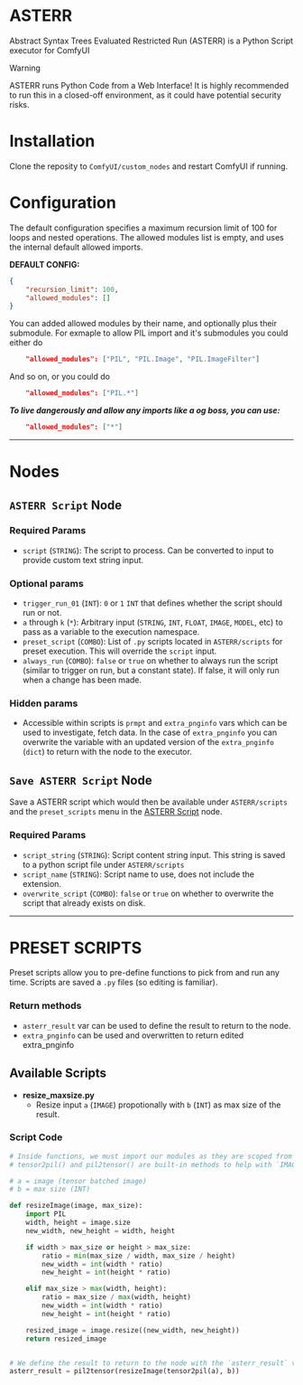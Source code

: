 # ASTERR
 Abstract Syntax Trees Evaluated Restricted Run (ASTERR) is a Python Script executor for ComfyUI

> [!WARNING] 
> ASTERR runs Python Code from a Web Interface! It is highly recommended to run this in a closed-off environment, as it could have potential security risks.

# Installation

Clone the reposity to `ComfyUI/custom_nodes` and restart ComfyUI if running.

# Configuration

The default configuration specifies a maximum recursion limit of 100 for loops and nested operations. The allowed modules list is empty, and uses the internal default allowed imports.

**DEFAULT CONFIG:**
```json
{
	"recursion_limit": 100,
	"allowed_modules": []
}
```

You can added allowed modules by their name, and optionally plus their submodule. For exmaple to allow PIL import and it's submodules you could either do
```json
	"allowed_modules": ["PIL", "PIL.Image", "PIL.ImageFilter"]
```
And so on, or you could do
```json
	"allowed_modules": ["PIL.*"]
```

***To live dangerously and allow any imports like a og boss, you can use:***
```json
	"allowed_modules": ["*"]
```

---

# Nodes

## `ASTERR Script` Node

### Required Params
 - `script` (`STRING`): The script to process. Can be converted to input to provide custom text string input.
### Optional params
 - `trigger_run_01` (`INT`): `0` or `1` `INT` that defines whether the script should run or not.
 - `a` through `k` (`*`): Arbitrary input (`STRING`, `INT`, `FLOAT`, `IMAGE`, `MODEL`, etc) to pass as a variable to the execution namespace.
 - `preset_script` (`COMBO`): List of `.py` scripts located in `ASTERR/scripts` for preset execution. This will override the `script` input.
 - `always_run` (`COMBO`): `false` or `true` on whether to always run the script (similar to trigger on run, but a constant state). If false, it will only run when a change has been made.
### Hidden params
 - Accessible within scripts is `prmpt` and `extra_pnginfo` vars which can be used to investigate, fetch data. In the case of `extra_pnginfo` you can overwrite the variable with an updated version of the `extra_pnginfo` (`dict`) to return with the node to the executor. 

## `Save ASTERR Script` Node

Save a ASTERR script which would then be available under `ASTERR/scripts` and the `preset_scripts` menu in the [ASTERR Script](https://github.com/WASasquatch/ASTERR#ASTERR-Script) node.

### Required Params
 - `script_string` (`STRING`): Script content string input. This string is saved to a python script file under `ASTERR/scripts`
 - `script_name` (`STRING`): Script name to use, does not include the extension.
 - `overwrite_script` (`COMBO`): `false` or `true` on whether to overwrite the script that already exists on disk.

---

# PRESET SCRIPTS

Preset scripts allow you to pre-define functions to pick from and run any time. Scripts are saved a `.py` files (so editing is familiar).

### Return methods
- `asterr_result` var can be used to define the result to return to the node.
- `extra_pnginfo` can be used and overwritten to return edited extra_pnginfo

## Available Scripts

- **resize_maxsize.py**
  - Resize input `a` (`IMAGE`) propotionally with `b` (`INT`) as max size of the result.

### Script Code
```python
# Inside functions, we must import our modules as they are scoped from the main script
# tensor2pil() and pil2tensor() are built-in methods to help with `IMAGE` input

# a = image (tensor batched image)
# b = max size (INT)

def resizeImage(image, max_size):
    import PIL
    width, height = image.size
    new_width, new_height = width, height

    if width > max_size or height > max_size:
        ratio = min(max_size / width, max_size / height)
        new_width = int(width * ratio)
        new_height = int(height * ratio)

    elif max_size > max(width, height):
        ratio = max_size / max(width, height)
        new_width = int(width * ratio)
        new_height = int(height * ratio)

    resized_image = image.resize((new_width, new_height))
    return resized_image


# We define the result to return to the node with the `asterr_result` var
asterr_result = pil2tensor(resizeImage(tensor2pil(a), b))
```
